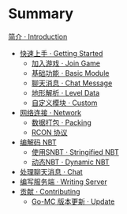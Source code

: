 # Summary

[简介 · Introduction](README.md)

- [快速上手 · Getting Started](getting-started/index.md)
  - [加入游戏 · Join Game](getting-started/join-game.md)
  - [基础功能 · Basic Module](getting-started/basic-module.md)
  - [聊天消息 · Chat Message](getting-started/chat-message.md)
  - [地形解析 · Level Data]()
  - [自定义模块 · Custom]()
- [网络连接 · Network](network/index.md)
  - [数据打包 · Packing](network/packing.md)
  - [RCON 协议]()
- [编解码 NBT](named-binary-tag/index.md)
  - [使用SNBT · Stringified NBT](named-binary-tag/snbt.md)
  - [动态NBT · Dynamic NBT](named-binary-tag/dynbt.md)
- [处理聊天消息 · Chat](chat/index.md)
- [编写服务端 · Writing Server](writing-server/index.md)
- [贡献 · Contributing]()
  - [Go-MC 版本更新 · Update]()
